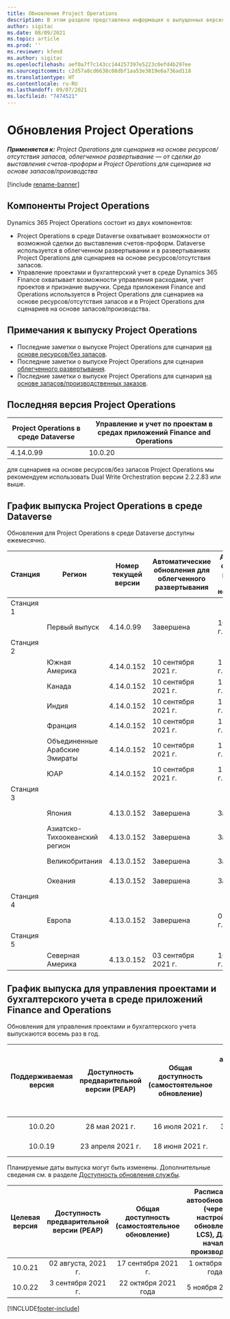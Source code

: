 ```yaml
---
title: Обновления Project Operations
description: В этом разделе представлена информация о выпущенных версиях Dynamics 365 Project Operations.
author: sigitac
ms.date: 08/09/2021
ms.topic: article
ms.prod: ''
ms.reviewer: kfend
ms.author: sigitac
ms.openlocfilehash: aef0a7f7c143cc144257397e5223c0efd4b297ee
ms.sourcegitcommit: c2d57a8cd6638c08dbf1aa53e3819e6a736ad118
ms.translationtype: HT
ms.contentlocale: ru-RU
ms.lasthandoff: 09/07/2021
ms.locfileid: "7474521"
---
```

# <a name="project-operations-updates"></a>Обновления Project Operations

_**Применяется к:** Project Operations для сценариев на основе ресурсов/отсутствия запасов, облегченное развертывание — от сделки до выставления счетов-проформ и Project Operations для сценариев на основе запасов/производства_

[!include [rename-banner](~/includes/cc-data-platform-banner.md)]

## <a name="project-operations-components"></a>Компоненты Project Operations

Dynamics 365 Project Operations состоит из двух компонентов:

- Project Operations в среде Dataverse охватывает возможности от возможной сделки до выставления счетов-проформ. Dataverse используется в облегченном развертывании и в развертываниях Project Operations для сценариев на основе ресурсов/отсутствия запасов.
- Управление проектами и бухгалтерский учет в среде Dynamics 365 Finance охватывает возможности управления расходами, учет проектов и признание выручки. Среда приложения Finance and Operations используется в Project Operations для сценариев на основе ресурсов/отсутствия запасов и в Project Operations для сценариев на основе запасов/производства.

## <a name="project-operations-release-notes"></a>Примечания к выпуску Project Operations
- Последние заметки о выпуске Project Operations для сценария [на основе ресурсов/без запасов](whats-new-august-2021-resource-based.md).
- Последние заметки о выпуске Project Operations для сценария [облегченного развертывания](../pro/whats-new/whats-new-august-2021-lite.md).
- Последние заметки о выпуске Project Operations для сценария [на основе запасов/производственных заказов](../prod-pma/whats-new/whats-new-jul-2021-stocked.md).

## <a name="project-operations-latest-version"></a>Последняя версия Project Operations

| Project Operations в среде Dataverse | Управление и учет по проектам в средах приложений Finance and Operations | 
| --- | --- |
| 4.14.0.99 | 10.0.20 |

для сценариев на основе ресурсов/без запасов Project Operations мы рекомендуем использовать Dual Write Orchestration версии 2.2.2.83 или выше.

## <a name="release-schedule-for-project-operations-on-dataverse-environment"></a>График выпуска Project Operations в среде Dataverse

Обновления для Project Operations в среде Dataverse доступны ежемесячно. 

| Станция | Регион | Номер текущей версии | Автоматические обновления для облегченного развертывания | Автоматические обновления для развертывания ресурсов/нескладируемого | Следующий номер версии | Следующая общедоступная версия |
|-----------|-----------------------|-----------------|--------------------|---------------------|---------------------|---------------------|
| Станция 1 |   &nbsp;              |    &nbsp;       | &nbsp;             |      &nbsp;         |      &nbsp;         |      &nbsp;         |
|   &nbsp;  | Первый выпуск         |  4.14.0.99      | Завершена           | 10 сентября 2021 г.  | Подлежит уточнению                 | 01 октября 2021 года    |
| Станция 2 |   &nbsp;              |    &nbsp;       | &nbsp;             |      &nbsp;         |      &nbsp;         |      &nbsp;         |
|   &nbsp;  | Южная Америка         |  4.14.0.152     | 10 сентября 2021 г. | 17 сентября 2021 г.  | Подлежит уточнению                 | 01 октября 2021 года    |
|    &nbsp; | Канада                |  4.14.0.152     | 10 сентября 2021 г. | 17 сентября 2021 г.  | Подлежит уточнению                 | 01 октября 2021 года    |
|   &nbsp;  | Индия                 |  4.14.0.152     | 10 сентября 2021 г. | 17 сентября 2021 г.  | Подлежит уточнению                 | 01 октября 2021 года    |
|   &nbsp;  | Франция                |  4.14.0.152     | 10 сентября 2021 г. | 17 сентября 2021 г.  | Подлежит уточнению                 | 01 октября 2021 года    |
|   &nbsp;  | Объединенные Арабские Эмираты  |  4.14.0.152     | 10 сентября 2021 г. | 17 сентября 2021 г.  | Подлежит уточнению                 | 01 октября 2021 года    |
|   &nbsp;  | ЮАР          |  4.14.0.152     | 10 сентября 2021 г. | 17 сентября 2021 г.  | Подлежит уточнению                 | 01 октября 2021 года    |
| Станция 3 |      &nbsp;           |     &nbsp;      |     &nbsp;         |      &nbsp;         |      &nbsp;         |      &nbsp;         |
|   &nbsp;  | Япония                 |  4.13.0.152     | Завершена           | Завершена            | 4.14.0.152          | 10 сентября 2021 г.  |
|   &nbsp;  | Азиатско-Тихоокеанский регион          |  4.13.0.152     | Завершена           | Завершена            | 4.14.0.152          | 10 сентября 2021 г.  |
|   &nbsp;  | Великобритания         |  4.13.0.152     | Завершена           | Завершена            | 4.14.0.152          | 10 сентября 2021 г.  |
|   &nbsp;  | Океания               |  4.13.0.152     | Завершена           | Завершена            | 4.14.0.152          | 10 сентября 2021 г.  |
| Станция 4 |     &nbsp;            |     &nbsp;      |     &nbsp;         |      &nbsp;         |      &nbsp;         |      &nbsp;         |
|   &nbsp;  | Европа                |  4.13.0.152     | Завершена           | 03 сентября 2021 г.  | 4.14.0.152          | 17 сентября 2021 г.  |
| Станция 5 |     &nbsp;            |     &nbsp;      |     &nbsp;         |      &nbsp;         |      &nbsp;         |      &nbsp;         |
|   &nbsp;  | Северная Америка         |  4.13.0.152     | 03 сентября 2021 г. | 10 сентября 2021 г.  | 4.14.0.152          | 24 сентября 2021 г.  |


## <a name="release-schedule-for-project-management-and-accounting-in-the-finance-and-operations-apps-environment"></a>График выпуска для управления проектами и бухгалтерского учета в среде приложений Finance and Operations

Обновления для управления проектами и бухгалтерского учета выпускаются восемь раз в год.

|          Поддерживаемая версия          | Доступность предварительной версии (PEAP) | Общая доступность (самостоятельное обновление) | Расписание автообновления (через настройки обновления LCS), Дата начала производства |   Завершение обслуживания   |
|:-------------------------:|:---------------------------:|:---------------------------------:|:--------------------------------------------------------------------:|:------------------:|
|          10.0.20          |         28 мая 2021 г.        |           16 июля 2021 г.           |                             30 июля 2021 г.                             |  22 октября 2021 года  |
|          10.0.19          |        23 апреля 2021 г.       |            18 июня 2021 г.           |                             2 июля 2021 г.                             | 17 сентября 2021 г. |



Планируемые даты выпуска могут быть изменены. Дополнительные сведения см. в разделе [Доступность обновления службы](/dynamics365/fin-ops-core/fin-ops/get-started/public-preview-releases?toc=%2fdynamics365%2ffinance%2ftoc.json).

|          Целевая версия          | Доступность предварительной версии (PEAP) | Общая доступность (самостоятельное обновление) | Расписание автообновления (через настройки обновления LCS), Дата начала производства |   Завершение обслуживания   |
|:-------------------------:|:---------------------------:|:---------------------------------:|:--------------------------------------------------------------------:|:------------------:|
|          10.0.21          |         02 августа, 2021 г.     |           17 сентября 2021 г.      |                             1 октября 2021 года                           |  10 декабря 2021 г.  |
|          10.0.22          |      3 сентября 2021 г.      |          22 октября 2021 года         |                           5 ноября 2021 г.                           |  14 января 2022 г.  |

[!INCLUDE[footer-include](../includes/footer-banner.md)]
